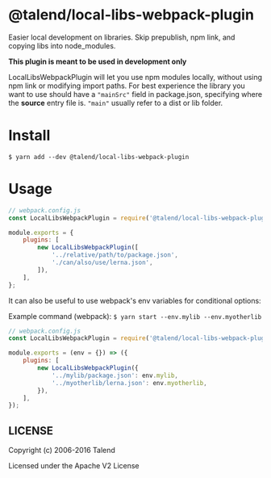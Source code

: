 # @talend/local-libs-webpack-plugin

Easier local development on libraries. Skip prepublish, npm link, and copying libs into node_modules. 

**This plugin is meant to be used in development only**

LocalLibsWebpackPlugin will let you use npm modules locally, without using npm link or modifying import paths. For best experience the library you want to use should have a `"mainSrc"` field in package.json, specifying where the **source** entry file is. `"main"` usually refer to a dist or lib folder. 

# Install
`$ yarn add --dev @talend/local-libs-webpack-plugin`

# Usage

```js
// webpack.config.js
const LocalLibsWebpackPlugin = require('@talend/local-libs-webpack-plugin');

module.exports = {
	plugins: [
		new LocalLibsWebpackPlugin([
			'../relative/path/to/package.json',
			'./can/also/use/lerna.json',
		]),
	],
};
```

It can also be useful to use webpack's env variables for conditional options:

Example command (webpack): `$ yarn start --env.mylib --env.myotherlib`

```js
// webpack.config.js
const LocalLibsWebpackPlugin = require('@talend/local-libs-webpack-plugin');

module.exports = (env = {}) => ({
	plugins: [
		new LocalLibsWebpackPlugin({
			'../mylib/package.json': env.mylib,
			'../myotherlib/lerna.json': env.myotherlib,
		}),
	],
});
```

## LICENSE

Copyright (c) 2006-2016 Talend

Licensed under the Apache V2 License

